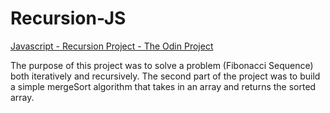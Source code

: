 # Recursion-JS

[Javascript - Recursion Project - The Odin Project](https://www.theodinproject.com/lessons/javascript-recursion)

The purpose of this project was to solve a problem (Fibonacci Sequence) both iteratively and recursively. The second part of the project was to build a simple mergeSort algorithm that takes in an array and returns the sorted array.
